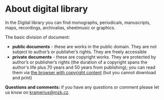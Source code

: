 # About digital library

In the Digital library you can find monographs, periodicals, manuscripts, maps, recordings, archivalias, sheetmusic or graphics.

The basic division of document:

* __public documents__ - these are works in the public domain. They are not subject to author’s or publisher’s rights. They are freely accessible
* __private documents__ - these are copyright works. They are protected by author’s or publisher’s rights (the duration of a copyright spans the author's life plus 70 years and 50 years from publishing); you can read them via [the browser with copyright content](/cs/digitalni-knihovna) (but you cannot download and print)

__Questions and comments:__ if you have any questions or comment please let us know on kramerius@mzk.cz.

